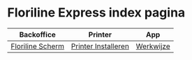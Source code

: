 # Floriline Express index pagina  
|Backoffice|Printer|App|
|---|---|---|
|[Floriline Scherm](https://github.com/florisoft/User.Manuals/blob/main/CLOUD%20APPLICATIONS/Floriline%20Express/Start.md)|[Printer Installeren](https://github.com/florisoft/User.Manuals/blob/main/CLOUD%20APPLICATIONS/Floriline%20Express/Docu/Brother%20printer.md)| [Werkwijze](https://github.com/florisoft/User.Manuals/tree/main/CLOUD%20APPLICATIONS/Floriline%20Express/Docu/App.md)|
